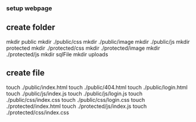 ### setup webpage

## create folder

mkdir public
mkdir ./public/css
mkdir ./public/image
mkdir ./public/js
mkdir protected
mkdir ./protected/css
mkdir ./protected/image
mkdir ./protected/js
mkdir sqlFile
mkdir uploads

## create file

touch ./public/index.html
touch ./public/404.html
touch ./public/login.html
touch ./public/js/index.js
touch ./public/js/login.js
touch ./public/css/index.css
touch ./public/css/login.css
touch ./protected/index.html
touch ./protected/js/index.js
touch ./protected/css/index.css
